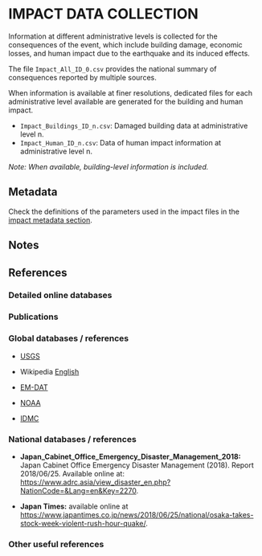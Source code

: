 # IMPACT DATA COLLECTION

Information at different administrative levels is collected for the consequences of the event, 
which include building damage, economic losses, and human impact due to the earthquake and its induced effects.

The file `Impact_All_ID_0.csv` provides the national summary of consequences reported by multiple sources.

When information is available at finer resolutions, dedicated files for each administrative level
available are generated for the building and human impact.

- `Impact_Buildings_ID_n.csv`: Damaged building data at administrative level n.
- `Impact_Human_ID_n.csv`: Data of human impact information at administrative level n.

_Note: When available, building-level information is included._


## Metadata

Check the definitions of the parameters used in the impact files in the [impact metadata section](https://gitlab.openquake.org/risk/ecd/-/blob/main/metadata.md#impact-data).


## Notes


## References


### Detailed online databases


### Publications


### Global databases / references

- [USGS](https://earthquake.usgs.gov/earthquakes/eventpage/us1000eu1c/executive) 

- Wikipedia [English](https://en.wikipedia.org/wiki/2018_Osaka_earthquake)

- [EM-DAT](https://public.emdat.be/data)

- [NOAA](https://www.ngdc.noaa.gov/hazel/view/hazards/earthquake/event-more-info/10342)

- [IDMC](https://www.internal-displacement.org)


### National databases / references

- **Japan_Cabinet_Office_Emergency_Disaster_Management_2018:** Japan Cabinet Office Emergency Disaster Management (2018). Report 2018/06/25. Available online at: https://www.adrc.asia/view_disaster_en.php?NationCode=&Lang=en&Key=2270.

- **Japan Times:** available online at https://www.japantimes.co.jp/news/2018/06/25/national/osaka-takes-stock-week-violent-rush-hour-quake/.


### Other useful references